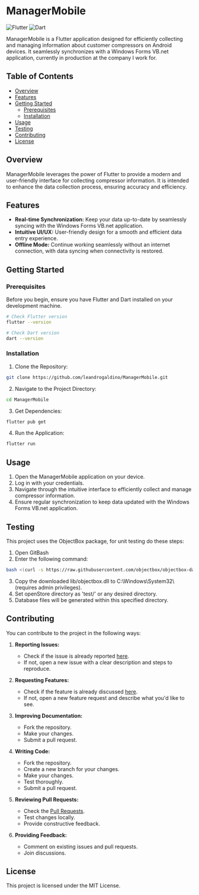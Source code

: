 # ManagerMobile

![Flutter](https://img.shields.io/badge/Flutter-2.0.5-blue.svg)
![Dart](https://img.shields.io/badge/Dart-2.12.3-green.svg)

ManagerMobile is a Flutter application designed for efficiently collecting and managing information about customer compressors on Android devices. It seamlessly synchronizes with a Windows Forms VB.net application, currently in production at the company I work for.

## Table of Contents

- [Overview](#overview)
- [Features](#features)
- [Getting Started](#getting-started)
  - [Prerequisites](#prerequisites)
  - [Installation](#installation)
- [Usage](#usage)
- [Testing](#testing)
- [Contributing](#contributing)
- [License](#license)

## Overview

ManagerMobile leverages the power of Flutter to provide a modern and user-friendly interface for collecting compressor information. It is intended to enhance the data collection process, ensuring accuracy and efficiency.

## Features

- **Real-time Synchronization:** Keep your data up-to-date by seamlessly syncing with the Windows Forms VB.net application.
- **Intuitive UI/UX:** User-friendly design for a smooth and efficient data entry experience.
- **Offline Mode:** Continue working seamlessly without an internet connection, with data syncing when connectivity is restored.

## Getting Started

### Prerequisites

Before you begin, ensure you have Flutter and Dart installed on your development machine.

```bash
# Check Flutter version
flutter --version

# Check Dart version
dart --version
```

### Installation

1. Clone the Repository:
```bash
git clone https://github.com/leandrogaldino/ManagerMobile.git
```
2. Navigate to the Project Directory:
```bash
cd ManagerMobile
```
3. Get Dependencies:
```bash
flutter pub get
```
4. Run the Application:
```bash
flutter run
```
## Usage

1. Open the ManagerMobile application on your device.
2. Log in with your credentials.
3. Navigate through the intuitive interface to efficiently collect and manage compressor information.
4. Ensure regular synchronization to keep data updated with the Windows Forms VB.net application.

## Testing

This project uses the ObjectBox package, for unit testing do these steps:

1. Open GitBash
2. Enter the following command:
```bash
bash <(curl -s https://raw.githubusercontent.com/objectbox/objectbox-dart/main/install.sh)
```
3. Copy the downloaded lib/objectbox.dll to C:\Windows\System32\ (requires admin privileges).
4. Set openStore directory as 'test/' or any desired directory.
5. Database files will be generated within this specified directory.

## Contributing

You can contribute to the project in the following ways:

1. **Reporting Issues:**
   - Check if the issue is already reported [here](https://github.com/leandrogaldino/ManagerMobile/issues).
   - If not, open a new issue with a clear description and steps to reproduce.

2. **Requesting Features:**
   - Check if the feature is already discussed [here](https://github.com/leandrogaldino/ManagerMobile/issues).
   - If not, open a new feature request and describe what you'd like to see.

3. **Improving Documentation:**
   - Fork the repository.
   - Make your changes.
   - Submit a pull request.

4. **Writing Code:**
   - Fork the repository.
   - Create a new branch for your changes.
   - Make your changes.
   - Test thoroughly.
   - Submit a pull request.

5. **Reviewing Pull Requests:**
   - Check the [Pull Requests](https://github.com/leandrogaldino/ManagerMobile/pulls).
   - Test changes locally.
   - Provide constructive feedback.

6. **Providing Feedback:**
   - Comment on existing issues and pull requests.
   - Join discussions.

## License

This project is licensed under the MIT License.